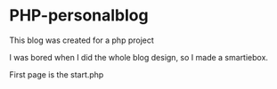 # PHP-personalblog
This blog was created for a php project

I was bored when I did the whole blog design, so I made a smartiebox.

First page is the start.php
